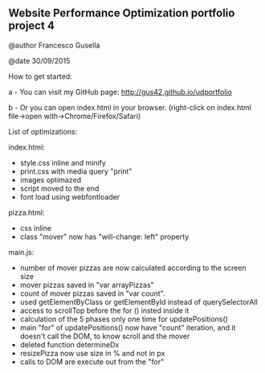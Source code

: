 ## Website Performance Optimization portfolio project 4

@author Francesco Gusella

@date 30/09/2015

How to get started:

a - You can visit my GitHub page: http://gus42.github.io/udportfolio

b - Or you can open index.html in your browser. (right-click on index.html file->open with->Chrome/Firefox/Safari)

List of optimizations:

index.html:
- style.css inline and minify
- print.css with media query "print"
- images optimazed
- script moved to the end
- font load using webfontloader 

pizza.html:
- css inline
- class "mover" now has "will-change: left" property

main.js:
- number of mover pizzas are now calculated according to the screen size 
- mover pizzas saved in "var arrayPizzas"
- count of mover pizzas saved in "var count".
- used getElementByClass or getElementById instead of querySelectorAll
- access to scrollTop before the for () insted inside it
- calculation of the 5 phases only one time for updatePositions()
- main "for" of updatePositions() now have "count" iteration, and it doesn't call the DOM, to know scroll and the mover
- deleted function determineDx
- resizePizza now use size in % and not in px
- calls to DOM are execute out from the "for"
